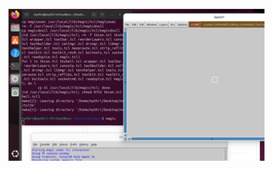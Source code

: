 ![image alt](https://github.com/mythribijwar/RISC-V-chip-tapeout/blob/27fb6430b6c2a688d33ff798db5ba203edefe46d/week0/magicvlsi.png)
